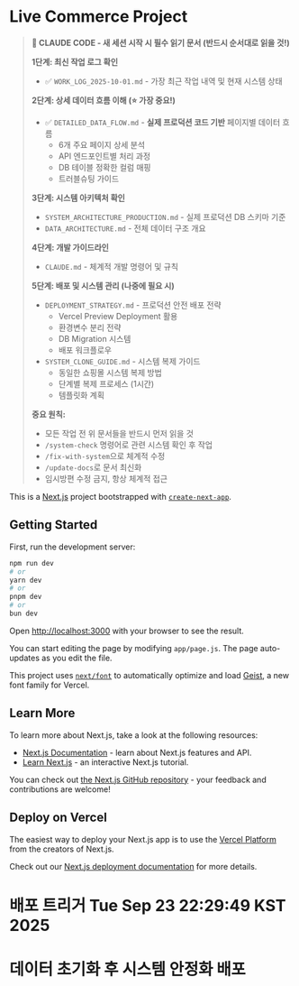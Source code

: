 # Live Commerce Project

> **🤖 CLAUDE CODE - 새 세션 시작 시 필수 읽기 문서 (반드시 순서대로 읽을 것!)**
>
> **1단계: 최신 작업 로그 확인**
> - ✅ `WORK_LOG_2025-10-01.md` - 가장 최근 작업 내역 및 현재 시스템 상태
>
> **2단계: 상세 데이터 흐름 이해 (⭐ 가장 중요!)**
> - ✅ `DETAILED_DATA_FLOW.md` - **실제 프로덕션 코드 기반** 페이지별 데이터 흐름
>   - 6개 주요 페이지 상세 분석
>   - API 엔드포인트별 처리 과정
>   - DB 테이블 정확한 컬럼 매핑
>   - 트러블슈팅 가이드
>
> **3단계: 시스템 아키텍처 확인**
> - `SYSTEM_ARCHITECTURE_PRODUCTION.md` - 실제 프로덕션 DB 스키마 기준
> - `DATA_ARCHITECTURE.md` - 전체 데이터 구조 개요
>
> **4단계: 개발 가이드라인**
> - `CLAUDE.md` - 체계적 개발 명령어 및 규칙
>
> **5단계: 배포 및 시스템 관리 (나중에 필요 시)**
> - `DEPLOYMENT_STRATEGY.md` - 프로덕션 안전 배포 전략
>   - Vercel Preview Deployment 활용
>   - 환경변수 분리 전략
>   - DB Migration 시스템
>   - 배포 워크플로우
> - `SYSTEM_CLONE_GUIDE.md` - 시스템 복제 가이드
>   - 동일한 쇼핑몰 시스템 복제 방법
>   - 단계별 복제 프로세스 (1시간)
>   - 템플릿화 계획
>
> **중요 원칙:**
> - 모든 작업 전 위 문서들을 반드시 먼저 읽을 것
> - `/system-check` 명령어로 관련 시스템 확인 후 작업
> - `/fix-with-system`으로 체계적 수정
> - `/update-docs`로 문서 최신화
> - 임시방편 수정 금지, 항상 체계적 접근

This is a [Next.js](https://nextjs.org) project bootstrapped with [`create-next-app`](https://github.com/vercel/next.js/tree/canary/packages/create-next-app).

## Getting Started

First, run the development server:

```bash
npm run dev
# or
yarn dev
# or
pnpm dev
# or
bun dev
```

Open [http://localhost:3000](http://localhost:3000) with your browser to see the result.

You can start editing the page by modifying `app/page.js`. The page auto-updates as you edit the file.

This project uses [`next/font`](https://nextjs.org/docs/app/building-your-application/optimizing/fonts) to automatically optimize and load [Geist](https://vercel.com/font), a new font family for Vercel.

## Learn More

To learn more about Next.js, take a look at the following resources:

- [Next.js Documentation](https://nextjs.org/docs) - learn about Next.js features and API.
- [Learn Next.js](https://nextjs.org/learn) - an interactive Next.js tutorial.

You can check out [the Next.js GitHub repository](https://github.com/vercel/next.js) - your feedback and contributions are welcome!

## Deploy on Vercel

The easiest way to deploy your Next.js app is to use the [Vercel Platform](https://vercel.com/new?utm_medium=default-template&filter=next.js&utm_source=create-next-app&utm_campaign=create-next-app-readme) from the creators of Next.js.

Check out our [Next.js deployment documentation](https://nextjs.org/docs/app/building-your-application/deploying) for more details.
# 배포 트리거 Tue Sep 23 22:29:49 KST 2025
# 데이터 초기화 후 시스템 안정화 배포
